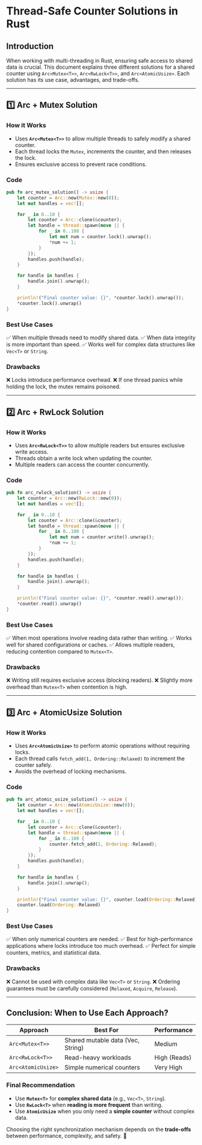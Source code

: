 # **Thread-Safe Counter Solutions in Rust**

## **Introduction**
When working with multi-threading in Rust, ensuring safe access to shared data is crucial. This document explains three different solutions for a shared counter using `Arc<Mutex<T>>`, `Arc<RwLock<T>>`, and `Arc<AtomicUsize>`. Each solution has its use case, advantages, and trade-offs.

---

## **1️⃣ Arc + Mutex Solution**

### **How it Works**
- Uses **`Arc<Mutex<T>>`** to allow multiple threads to safely modify a shared counter.
- Each thread locks the `Mutex`, increments the counter, and then releases the lock.
- Ensures exclusive access to prevent race conditions.

### **Code**
```rust
pub fn arc_mutex_solution() -> usize {
    let counter = Arc::new(Mutex::new(0));
    let mut handles = vec![];

    for _ in 0..10 {
        let counter = Arc::clone(&counter);
        let handle = thread::spawn(move || {
            for _ in 0..100 {
                let mut num = counter.lock().unwrap();
                *num += 1;
            }
        });
        handles.push(handle);
    }

    for handle in handles {
        handle.join().unwrap();
    }

    println!("Final counter value: {}", *counter.lock().unwrap());
    *counter.lock().unwrap()
}
```

### **Best Use Cases**
✅ When multiple threads need to modify shared data.
✅ When data integrity is more important than speed.
✅ Works well for complex data structures like `Vec<T>` or `String`.

### **Drawbacks**
❌ Locks introduce performance overhead.
❌ If one thread panics while holding the lock, the mutex remains poisoned.

---

## **2️⃣ Arc + RwLock Solution**

### **How it Works**
- Uses **`Arc<RwLock<T>>`** to allow multiple readers but ensures exclusive write access.
- Threads obtain a write lock when updating the counter.
- Multiple readers can access the counter concurrently.

### **Code**
```rust
pub fn arc_rwlock_solution() -> usize {
    let counter = Arc::new(RwLock::new(0));
    let mut handles = vec![];

    for _ in 0..10 {
        let counter = Arc::clone(&counter);
        let handle = thread::spawn(move || {
            for _ in 0..100 {
                let mut num = counter.write().unwrap();
                *num += 1;
            }
        });
        handles.push(handle);
    }

    for handle in handles {
        handle.join().unwrap();
    }

    println!("Final counter value: {}", *counter.read().unwrap());
    *counter.read().unwrap()
}
```

### **Best Use Cases**
✅ When most operations involve reading data rather than writing.
✅ Works well for shared configurations or caches.
✅ Allows multiple readers, reducing contention compared to `Mutex<T>`.

### **Drawbacks**
❌ Writing still requires exclusive access (blocking readers).
❌ Slightly more overhead than `Mutex<T>` when contention is high.

---

## **3️⃣ Arc + AtomicUsize Solution**

### **How it Works**
- Uses **`Arc<AtomicUsize>`** to perform atomic operations without requiring locks.
- Each thread calls `fetch_add(1, Ordering::Relaxed)` to increment the counter safely.
- Avoids the overhead of locking mechanisms.

### **Code**
```rust
pub fn arc_atomic_usize_solution() -> usize {
    let counter = Arc::new(AtomicUsize::new(0));
    let mut handles = vec![];

    for _ in 0..10 {
        let counter = Arc::clone(&counter);
        let handle = thread::spawn(move || {
            for _ in 0..100 {
                counter.fetch_add(1, Ordering::Relaxed);
            }
        });
        handles.push(handle);
    }

    for handle in handles {
        handle.join().unwrap();
    }

    println!("Final counter value: {}", counter.load(Ordering::Relaxed));
    counter.load(Ordering::Relaxed)
}
```

### **Best Use Cases**
✅ When only numerical counters are needed.
✅ Best for high-performance applications where locks introduce too much overhead.
✅ Perfect for simple counters, metrics, and statistical data.

### **Drawbacks**
❌ Cannot be used with complex data like `Vec<T>` or `String`.
❌ Ordering guarantees must be carefully considered (`Relaxed`, `Acquire`, `Release`).

---

## **Conclusion: When to Use Each Approach?**

| Approach               | Best For                          | Performance |
|------------------------|---------------------------------|-------------|
| `Arc<Mutex<T>>`       | Shared mutable data (Vec, String) | Medium      |
| `Arc<RwLock<T>>`      | Read-heavy workloads             | High (Reads) |
| `Arc<AtomicUsize>`    | Simple numerical counters        | Very High   |

### **Final Recommendation**
- Use **`Mutex<T>`** for **complex shared data** (e.g., `Vec<T>`, `String`).
- Use **`RwLock<T>`** when **reading is more frequent** than writing.
- Use **`AtomicUsize`** when you only need a **simple counter** without complex data.

Choosing the right synchronization mechanism depends on the **trade-offs** between performance, complexity, and safety. 🚀

